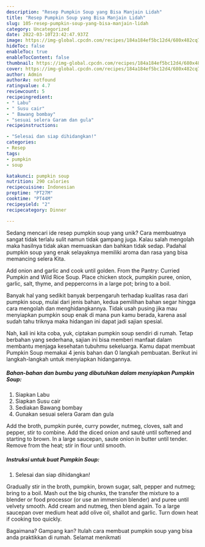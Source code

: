 ```yaml
---
description: "Resep Pumpkin Soup yang Bisa Manjain Lidah"
title: "Resep Pumpkin Soup yang Bisa Manjain Lidah"
slug: 105-resep-pumpkin-soup-yang-bisa-manjain-lidah
category: Uncategorized
date: 2022-03-10T23:42:47.937Z
image: https://img-global.cpcdn.com/recipes/184a184ef5bc12d4/680x482cq70/pumpkin-soup-foto-resep-utama.jpg
hideToc: false
enableToc: true
enableTocContent: false
thumbnail: https://img-global.cpcdn.com/recipes/184a184ef5bc12d4/680x482cq70/pumpkin-soup-foto-resep-utama.jpg
cover: https://img-global.cpcdn.com/recipes/184a184ef5bc12d4/680x482cq70/pumpkin-soup-foto-resep-utama.jpg
author: Admin
authorAv: notfound
ratingvalue: 4.7
reviewcount: 5
recipeingredient:
- " Labu"
- " Susu cair"
- " Bawang bombay"
- "sesuai selera Garam dan gula"
recipeinstructions:

- "Selesai dan siap dihidangkan!"
categories:
- Resep
tags:
- pumpkin
- soup

katakunci: pumpkin soup 
nutrition: 290 calories
recipecuisine: Indonesian
preptime: "PT27M"
cooktime: "PT44M"
recipeyield: "2"
recipecategory: Dinner

---
```





Sedang mencari ide resep pumpkin soup yang unik? Cara membuatnya sangat tidak terlalu sulit namun tidak gampang juga. Kalau salah mengolah maka hasilnya tidak akan memuaskan dan bahkan tidak sedap. Padahal pumpkin soup yang enak selayaknya memiliki aroma dan rasa yang bisa memancing selera Kita.





Add onion and garlic and cook until golden. From the Pantry: Curried Pumpkin and Wild Rice Soup. Place chicken stock, pumpkin puree, onion, garlic, salt, thyme, and peppercorns in a large pot; bring to a boil.

Banyak hal yang sedikit banyak berpengaruh terhadap kualitas rasa dari pumpkin soup, mulai dari jenis bahan, kedua pemilihan bahan segar hingga cara mengolah dan menghidangkannya. Tidak usah pusing jika mau menyiapkan pumpkin soup enak di mana pun kamu berada, karena asal sudah tahu triknya maka hidangan ini dapat jadi sajian spesial.






Nah, kali ini kita coba, yuk, ciptakan pumpkin soup sendiri di rumah. Tetap berbahan yang sederhana, sajian ini bisa memberi manfaat dalam membantu menjaga kesehatan tubuhmu sekeluarga. Kamu dapat membuat Pumpkin Soup memakai 4 jenis bahan dan 0 langkah pembuatan. Berikut ini langkah-langkah untuk menyiapkan hidangannya.

<!--inarticleads1-->

##### Bahan-bahan dan bumbu yang dibutuhkan dalam menyiapkan Pumpkin Soup:

1. Siapkan  Labu
1. Siapkan  Susu cair
1. Sediakan  Bawang bombay
1. Gunakan sesuai selera Garam dan gula


Add the broth, pumpkin purée, curry powder, nutmeg, cloves, salt and pepper, stir to combine. Add the diced onion and sauté until softened and starting to brown. In a large saucepan, saute onion in butter until tender. Remove from the heat; stir in flour until smooth. 

<!--inarticleads2-->

##### Instruksi untuk buat Pumpkin Soup:


1. Selesai dan siap dihidangkan!

Gradually stir in the broth, pumpkin, brown sugar, salt, pepper and nutmeg; bring to a boil. Mash out the big chunks, the transfer the mixture to a blender or food processor (or use an immersion blender) and puree until velvety smooth. Add cream and nutmeg, then blend again. To a large saucepan over medium heat add olive oil, shallot and garlic. Turn down heat if cooking too quickly. 

Bagaimana? Gampang kan? Itulah cara membuat pumpkin soup yang bisa anda praktikkan di rumah. Selamat menikmati
